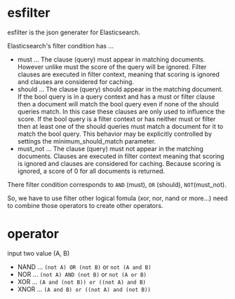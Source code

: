 # esfilter

esfilter is the json generater for Elasticsearch.

Elasticsearch's filter condition has ...

- must ... The clause (query) must appear in matching documents. However unlike must the score of the query will be ignored. Filter clauses are executed in filter context, meaning that scoring is ignored and clauses are considered for caching.
- should ... The clause (query) should appear in the matching document. If the bool query is in a query context and has a must or filter clause then a document will match the bool query even if none of the should queries match. In this case these clauses are only used to influence the score. If the bool query is a filter context or has neither must or filter then at least one of the should queries must match a document for it to match the bool query. This behavior may be explicitly controlled by settings the minimum_should_match parameter.
- must_not ... The clause (query) must not appear in the matching documents. Clauses are executed in filter context meaning that scoring is ignored and clauses are considered for caching. Because scoring is ignored, a score of 0 for all documents is returned.

There filter condition corresponds to `AND` (must), `OR` (should), `NOT`(must_not).

So, we have to use filter other logical fomula (xor, nor, nand or more...) need to combine those operators to create other operators.

# operator

input two value (A, B)

- NAND ... `(not A) OR (not B)` or `not (A and B)`
- NOR ... `(not A) AND (not B)` or `not (A or B)`
- XOR ... `(A and (not B)) or ((not A) and B)`
- XNOR ... `(A and B) or ((not A) and (not B))`


